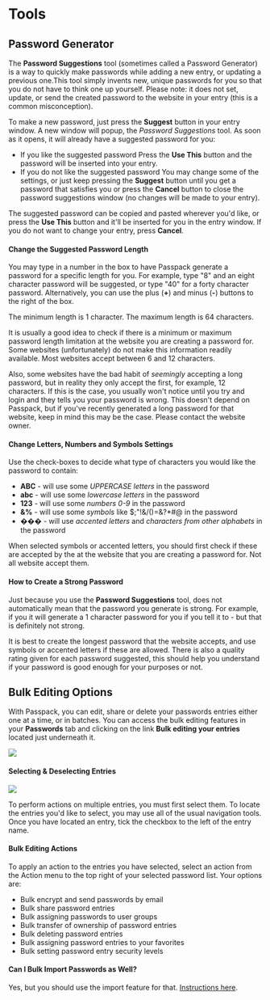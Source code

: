 # Tools

## Password Generator

The **Password Suggestions** tool \(sometimes called a Password Generator\) is a way to quickly make passwords while adding a new entry, or updating a previous one.This tool simply invents new, unique passwords for you so that you do not have to think one up yourself. Please note: it does not set, update, or send the created password to the website in your entry \(this is a common misconception\).

To make a new password, just press the **Suggest** button in your entry window. A new window will popup, the _Password Suggestions_ tool. As soon as it opens, it will already have a suggested password for you:

* If you like the suggested password Press the **Use This** button and the password will be inserted into your entry. 
* If you do not like the suggested password You may change some of the settings, or just keep pressing the **Suggest** button until you get a password that satisfies you or press the **Cancel** button to close the password suggestions window \(no changes will be made to your entry\).

The suggested password can be copied and pasted wherever you'd like, or press the **Use This** button and it'll be inserted for you in the entry window. If you do not want to change your entry, press **Cancel**.

#### Change the Suggested Password Length

You may type in a number in the box to have Passpack generate a password for a specific length for you. For example, type "8" and an eight character password will be suggested, or type "40" for a forty character password. Alternatively, you can use the plus \(**+**\) and minus \(**-**\) buttons to the right of the box.

The minimum length is 1 character. The maximum length is 64 characters.

It is usually a good idea to check if there is a minimum or maximum password length limitation at the website you are creating a password for. Some websites \(unfortunately\) do not make this information readily available. Most websites accept between 6 and 12 characters.

Also, some websites have the bad habit of _seemingly_ accepting a long password, but in reality they only accept the first, for example, 12 characters. If this is the case, you usually won't notice until you try and login and they tells you your password is wrong. This doesn't depend on Passpack, but if you've recently generated a long password for that website, keep in mind this may be the case. Please contact the website owner.

#### Change Letters, Numbers and Symbols Settings

Use the check-boxes to decide what type of characters you would like the password to contain:

* **ABC** - will use some _UPPERCASE letters_ in the password
* **abc** - will use some _lowercase letters_ in the password
* **123** - will use some _numbers 0-9_ in the password
* **&%** - will use some _symbols_ like $;"!&/\(\)=&?\*\#@ in the password
* **���** - will use _accented letters_ and _characters from other alphabets_ in the password

When selected symbols or accented letters, you should first check if these are accepted by the at the website that you are creating a password for. Not all website accept them.

#### How to Create a Strong Password

Just because you use the **Password Suggestions** tool, does not automatically mean that the password you generate is strong. For example, if you it will generate a 1 character password for you if you tell it to - but that is definitely not strong.

It is best to create the longest password that the website accepts, and use symbols or accented letters if these are allowed. There is also a quality rating given for each password suggested, this should help you understand if your password is good enough for your purposes or not.

## **Bulk Editing Options**

With Passpack, you can edit, share or delete your passwords entries either one at a time, or in batches. You can access the bulk editing features in your **Passwords** tab and clicking on the link **Bulk editing your entries** located just underneath it.

![](https://support.passpack.com/hc/en-us/article_attachments/200185844/bulkeditlink.jpg)

#### Selecting & Deselecting Entries

![](https://support.passpack.com/hc/en-us/article_attachments/200125169/bulkeditselect.jpg)

To perform actions on multiple entries, you must first select them. To locate the entries you'd like to select, you may use all of the usual navigation tools. Once you have located an entry, tick the checkbox to the left of the entry name.

#### Bulk Editing Actions

To apply an action to the entries you have selected, select an action from the Action menu to the top right of your selected password list. Your options are:

* Bulk encrypt and send passwords by email 
* Bulk share password entries
* Bulk assigning passwords to user groups
* Bulk transfer of ownership of password entries
* Bulk deleting password entries
* Bulk assigning password entries to your favorites
* Bulk setting password entry security levels

#### Can I Bulk Import Passwords as Well?

Yes, but you should use the import feature for that. [Instructions here](https://support.passpack.com/hc/en-us/articles/200816690-Bulk-Editing-Options).

## 



